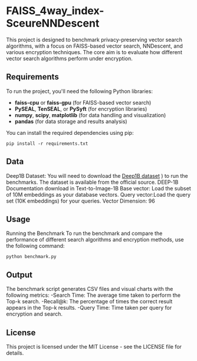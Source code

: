 # FAISS_4way_index-SceureNNDescent
This project is designed to benchmark privacy-preserving vector search algorithms, with a focus on FAISS-based vector search, NNDescent, and various encryption techniques. The core aim is to evaluate how different vector search algorithms perform under encryption.

## Requirements
To run the project, you'll need the following Python libraries:
- **faiss-cpu** or **faiss-gpu** (for FAISS-based vector search)
- **PySEAL**, **TenSEAL**, or **PySyft** (for encryption libraries)
- **numpy**, **scipy**, **matplotlib** (for data handling and visualization)
- **pandas** (for data storage and results analysis)
  
You can install the required dependencies using pip:
 ```
pip install -r requirements.txt
 ```

## Data
Deep1B Dataset: You will need to download the [Deep1B dataset](https://research.yandex.com/blog/benchmarks-for-billion-scale-similarity-search#13h2 )
) to run the benchmarks. The dataset is available from the official source.
DEEP-1B Documentation download in Text-to-Image-1B
Base vector: Load the subset of 10M embeddings as your database vectors.
Query vector:Load the query set (10K embeddings) for your queries.
Vector Dimension: 96

## Usage
Running the Benchmark
To run the benchmark and compare the performance of different search algorithms and encryption methods, use the following command:
 ```
python benchmark.py
 ```

## Output
The benchmark script generates CSV files and visual charts with the following metrics:
-Search Time: The average time taken to perform the Top-k search.
-Recall@k: The percentage of times the correct result appears in the Top-k results.
-Query Time: Time taken per query for encryption and search.

## License
This project is licensed under the MIT License - see the LICENSE file for details.
